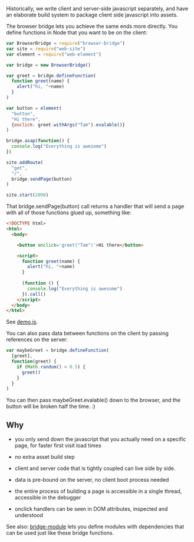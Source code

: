 Historically, we write client and server-side javascript separately, and have an elaborate build system to package client side javascript into assets.

The browser bridge lets you achieve the same ends more directly. You define functions in Node that you want to be on the client:

```javascript
var BrowserBridge = require("browser-bridge")
var site = require("web-site")
var element = require("web-element")

var bridge = new BrowserBridge()

var greet = bridge.defineFunction(
  function greet(name) {
    alert("hi, "+name)
  }
)

var button = element(
  "button",
  "Hi there", 
  {onclick: greet.withArgs("Tam").evalable()}
)

bridge.asap(function() {
  console.log("Everything is awesome")
})

site.addRoute(
  "get",
  "/",
  bridge.sendPage(button)
)

site.start(2090)
```

That bridge.sendPage(button) call returns a handler that will send a page with all of those functions glued up, something like:

```html
<!DOCTYPE html>
<html>
  <body>

    <button onclick='greet("Tam")'>Hi there</button>

    <script>
      function greet(name) {
        alert("hi, "+name)
      }
                  
      (function () {
        console.log("Everything is awesome")
      }).call()
    </script>
  </body>
</html>
```

See [demo.js](demo.js).

You can also pass data between functions on the client by passing references on the server:

```javascript
var maybeGreet = bridge.defineFunction(
  [greet],
  function(greet) {
    if (Math.random() < 0.5) {
      greet()
    }
  }
)
```

You can then pass maybeGreet.evalable() down to the browser, and the button will be broken half the time. :)

## Why

* you only send down the javascript that you actually need on a specific page, for faster first visit load times

* no extra asset build step

* client and server code that is tightly coupled can live side by side.

* data is pre-bound on the server, no client boot process needed

* the entire process of building a page is accessible in a single thread, accessible in the debugger

* onclick handlers can be seen in DOM attributes, inspected and understood

See also: [bridge-module](https://github.com/erikpukinskis/bridge-module) lets you define modules with dependencies that can be used just like these bridge functions.
